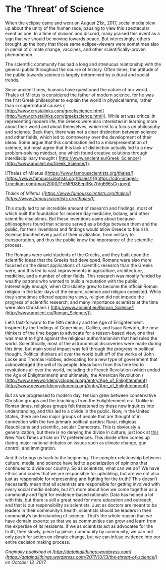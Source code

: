
# The ‘Threat’ of Science

When the eclipse came and went on August 21st, 2017, social media blew up about the unity of the human race, pausing to view this spectacular event as one. In a time of division and discord, many praised this event as a sign that we should be moving towards peace. But interestingly, others brought up the irony that those same eclipse-viewers were sometimes also in denial of climate change, vaccines, and other scientifically-proven phenomenon.

The scientific community has had a long and strenuous relationship with the general public throughout the course of history. Often times, the attitude of the public towards science is largely determined by cultural and social trends.

Since ancient times, humans have questioned the nature of our world. Thales of Miletus is considered the father of modern science, for he was the first Greek philosopher to explain the world in physical terms, rather than in supernatural causes ( [http://www.crystalinks.com/greekscience.html](http://www.crystalinks.com/greekscience.html)). While art was critical in representing modern life, the Greeks were also interested in learning more about their world and about themselves, which led to a focus on philosophy and science. Back then, there was not a clear distinction between science and other fields, which led to controversy over the development of their ideas. Some argue that this combination led to a misrepresentation of science, but most agree that this lack of distinction actually led to a new problem-solving mindset, one which found creative solutions through interdisciplinary thought ( [http://www.ancient.eu/Greek_Science/](http://www.ancient.eu/Greek_Science/)).

![Thales of Miletus ([https://www.famousscientists.org/thales/](https://www.famousscientists.org/thales/))](https://cdn-images-1.medium.com/max/2000/1*eMPD8EeplfKc7tVgE66sCg.jpeg)

*Thales of Miletus ([https://www.famousscientists.org/thales/](https://www.famousscientists.org/thales/))*

This study led to an incredible amount of research and findings, most of which built the foundation for modern day medicine, botany, and other scientific disciplines. But these inventions came about because philosophers found that science served as a bridge between them and the public, for their inventions and findings would allow Greece to flourish. Science touched every part of their civilization, from military to transportation, and thus the public knew the importance of the scientific process.

The Romans were avid students of the Greeks, and they built upon the scientific ideas that the Greeks had developed. Romans were also more focused on the direct applications of scientific research than the Greeks were, and this led to vast improvements in agriculture, architecture, medicine, and a number of other fields. This research was mostly funded by wealthy patrons who wanted to build a reputation with the public. Interestingly enough, when Christianity grew to become the official Roman religion in the later days of the empire, science and religion coexisted. While they sometimes offered opposing views, religion did not impede the progress of scientific research, and many importance scientists at the time were also Christians ( [http://www.ancient.eu/Roman_Science/](http://www.ancient.eu/Roman_Science/)).

Let’s fast-forward to the 18th century and the Age of Enlightenment. Inspired by the findings of Copernicus, Galileo, and Isaac Newton, the new thinkers of the time began to advocate for a reason-based view, one that was meant to fight against the religious authoritarianism that had ruled the world. Scientifically, most of the astronomical discoveries were made during this time, but main social impact was felt through the progress in political thought. Political thinkers all over the world built off of the works of John Locke and Thomas Hobbes, advocating for a new type of government that acknowledged the will of its people. Ideas born from this time led to revolutions all over the world, including the French Revolution (which ended the Age of Enlightenment) and ultimately, the American Revolution ( [http://www.newworldencyclopedia.org/entry/Age_of_Enlightenment](http://www.newworldencyclopedia.org/entry/Age_of_Enlightenment))

But as we progressed to modern day, tension grew between conservative Christian groups and the teachings from the Enlightenment era. Unlike in Roman times, religious groups felt threatened by these new inquiries into understanding, and this led to a divide in the public. Now, in the United States, there are two major groups of people that are thought of in connection with the two primary political parties: Rural, religious Republicans and scientific, secular Democrats. This is obviously a generalization, but there is no denying the divide in culture; just look at [this](https://www.nytimes.com/interactive/2016/12/26/upshot/duck-dynasty-vs-modern-family-television-maps.html?action=click&contentCollection=undefined&region=Footer&module=WhatsNext&version=WhatsNext&contentID=WhatsNext&moduleDetail=most-emailed-2&pgtype=undefined) New York Times article on TV preferences. This divide often comes up during major national debates on issues such as climate change, gun control, and immigration.

And this brings us back to the beginning. The complex relationship between culture, media, and science have led to a polarization of opinions that continues to divide our country. So as scientists, what can we do? We have ethics and codes that we are responsible for upholding, but are we not also just as responsible for representing and fighting for the truth? This doesn’t necessarily mean that all scientists are responsible for getting involved with every social media debate, but it’s more about how we come together as a community and fight for evidence-based rationale. Data has helped a lot with this, but there is still a great need for more education and outreach, and that is our responsibility as scientists. Just as doctors are meant to be leaders in their community’s health, scientists should be leaders in their community’s understanding of science. That’s the whole reason that we have domain experts: so that we as communities can grow and learn from the expertise of its residents. If we as scientists act as advocates for the truth, then slowly, piece by piece, community by community, we can not only push for action on climate change, but we can infuse evidence into our entire decision making process.

*Originally published at [http://datainallthings.wordpress.com](https://datainallthings.wordpress.com/2017/10/13/the-threat-of-science/) on October 13, 2017.*
